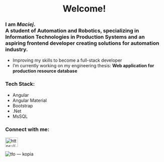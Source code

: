 <h1 align="center">Welcome!</h1>

<h3 align="left">I am <em>Maciej</em>.<br>A student of Automation and Robotics, specializing in Information Technologies in Production Systems and an aspiring frontend developer creating solutions for automation industry. </h3>

- Improving my skills to become a full-stack developer
- I’m currently working on my engineering thesis: **Web application for production resource database**

<h3>Tech Stack:</h3>

- Angular
- Angular Material
- Bootstrap
- .Net
- MsSQL

<h3 align="left">Connect with me:</h3>
<p align="left">
<a href="https://www.linkedin.com/in/maciej-pliszek-b35a18256/" target="blank"><img align="center" src="https://raw.githubusercontent.com/rahuldkjain/github-profile-readme-generator/master/src/images/icons/Social/linked-in-alt.svg" alt="https://www.linkedin.com/in/maciej-pliszek-b35a18256/" height="30" width="40" /></a>
</p>




![tło — kopia](https://user-images.githubusercontent.com/89110683/234914396-d54adb00-af43-4d68-bd1d-e8644638d64d.jpg)
